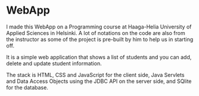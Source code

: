 # WebApp

I made this WebApp on a Programming course at Haaga-Helia University of Applied Sciences in Helsinki. 
A lot of notations on the code are also from the instructor as some of the project is pre-built by him to help us in starting off. 

It is a simple web application that shows a list of students and you can add, delete and update student information.

The stack is HTML, CSS and JavaScript for the client side, Java Servlets and Data Access Objects using the JDBC API on the server side,
  and SQlite for the database.
